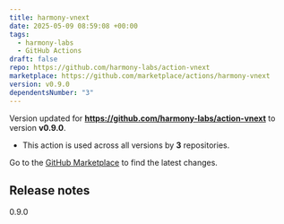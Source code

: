 ```yaml
---
title: harmony-vnext
date: 2025-05-09 08:59:08 +00:00
tags:
  - harmony-labs
  - GitHub Actions
draft: false
repo: https://github.com/harmony-labs/action-vnext
marketplace: https://github.com/marketplace/actions/harmony-vnext
version: v0.9.0
dependentsNumber: "3"
---
```



Version updated for **https://github.com/harmony-labs/action-vnext** to version **v0.9.0**.
- This action is used across all versions by **3** repositories.

Go to the [GitHub Marketplace](https://github.com/marketplace/actions/harmony-vnext) to find the latest changes.

## Release notes

0.9.0

